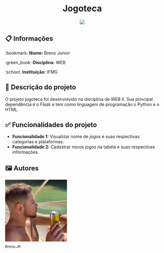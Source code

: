 <h1 align="center"> Jogoteca </h1>
<p align="center"><img src="http://img.shields.io/static/v1?label=STATUS&message=EM%20DESENVOLVIMENTO&color=GREEN&style=for-the-badge"/></p>

## :clipboard: Informações

<p>:bookmark: <strong>Nome:</strong> Breno Junior</p>
<p>:green_book: <strong>Disciplina:</strong> WEB</p>
<p>:school: <strong>Instituição:</strong> IFMG</p>

## :scroll: Descrição do projeto

O projeto jogoteca foi desenvolvido na disciplina de WEB II. Sua principal dependência é o Flask e tem como linguagem de programação o Python e o HTML.

## :white_check_mark: Funcionalidades do projeto

- <strong>Funcionalidade 1:</strong> Visualizar nome de jogos e suas respectivas categorias e plataformas.
- <strong>Funcionalidade 2:</strong> Cadastrar novos jogos na tabela e suas respectivas informações.

## :framed_picture: Autores

[<img src="static/foto_readme.jpg" width=202 height=202><br><sub>Breno JR</sub>](https://instagram.com/brenotjunior)
